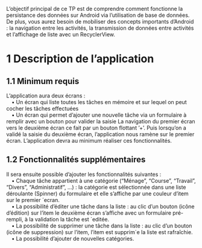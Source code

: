 L’objectif principal de ce TP est de comprendre comment fonctionne la persistance des données sur Android via l’utilisation de base de données. De plus, vous aurez besoin de mobiliser des concepts importants d’Android : la navigation entre les activités, la transmission de données entre activités et l’affichage de liste avec un RecyclerView.

# 1 Description de l’application
## 1.1 Minimum requis
L’application aura deux écrans :
<br>&emsp;• Un écran qui liste toutes les tâches en mémoire et sur lequel on peut cocher les tâches effectuées
<br>&emsp;• Un écran qui permet d’ajouter une nouvelle tâche via un formulaire à remplir avec un bouton pour valider la saisie
La navigation du premier écran vers le deuxième écran ce fait par un bouton flottant ’+’. Puis lorsqu’on a validé la saisie du deuxième écran, l’application nous ramène sur le premier écran. L’application devra au minimum réaliser ces fonctionnalités.

## 1.2 Fonctionnalités supplémentaires
Il sera ensuite possible d’ajouter les fonctionnalités suivantes :
<br>&emsp;• Chaque tâche appartient à une catégorie (“Ménage”, “Course”, “Travail”, “Divers”, “Administratif”, ...) : la catégorie est sélectionnée dans une liste déroulante (Spinner) du formulaire et elle s’affiche par une couleur d’item sur le premier ´ecran.
<br>&emsp;• La possibilité d’éditer une tâche dans la liste : au clic d’un bouton (icône d’édition) sur l’item le deuxième écran s’affiche avec un formulaire pré-rempli, à la validation la tâche est ´editée.
<br>&emsp;• La possibilité de supprimer une tâche dans la liste : au clic d’un bouton (icône de suppression) sur l’item, l’item est supprim´e la liste est rafraîchie.
<br>&emsp;• La possibilité d’ajouter de nouvelles catégories.
